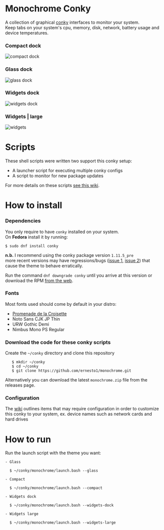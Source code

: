 # Monochrome Conky
A collection of graphical [conky](https://github.com/brndnmtthws/conky) interfaces to monitor your system.  
Keep tabs on your system's cpu, memory, disk, network, battery usage and device temperatures.

### Compact dock
![compact dock](images/screenshots/compact.gif)

### Glass dock
![glass dock](images/screenshots/glass.gif)

### Widgets dock
![widgets dock](images/screenshots/widgets-dock.gif)

### Widgets | large
![widgets](images/screenshots/widgets-large.jpg)

# Scripts
These shell scripts were written two support this conky setup:

- A launcher script for executing multiple conky configs
- A script to monitor for new package updates

For more details on these scripts [see this wiki](https://github.com/ernesto1/monochrome/wiki/Scripts).

# How to install
### Dependencies
You only require to have `conky` installed on your system.  
On **Fedora** install it by running:

```
$ sudo dnf install conky
```

**n.b.** I recommend using the conky package version `1.11.5_pre`  
more recent versions may have regressions/bugs ([issue 1](https://github.com/brndnmtthws/conky/issues/960), [issue 2](https://github.com/brndnmtthws/conky/issues/979)) that cause the theme to behave erratically.

Run the command `dnf downgrade conky` until you arrive at this version or download the RPM [from the web](https://rpm.pbone.net/info_idpl_70128821_distro_fedora32_com_conky-1.11.5-3.fc32.x86_64.rpm.html).

### Fonts
Most fonts used should come by default in your distro:

- [Promenade de la Croisette](https://www.fontspace.com/promenade-de-la-croisette-font-f23769)
- Noto Sans CJK JP Thin
- URW Gothic Demi
- Nimbus Mono PS Regular

### Download the code for these conky scripts
Create the `~/conky` directory and clone this repository

       $ mkdir ~/conky
       $ cd ~/conky
       $ git clone https://github.com/ernesto1/monochrome.git

Alternatively you can download the latest `monochrome.zip` file from the releases page.

### Configuration
The [wiki](https://github.com/ernesto1/monochrome/wiki) outlines items that may require configuration in order to customize this conky to your system, ex. device names such as network cards and hard drives


# How to run
Run the launch script with the theme you want:

    - Glass

      $ ~/conky/monochrome/launch.bash --glass

    - Compact

      $ ~/conky/monochrome/launch.bash --compact

    - Widgets dock

      $ ~/conky/monochrome/launch.bash --widgets-dock

    - Widgets large

      $ ~/conky/monochrome/launch.bash --widgets-large
